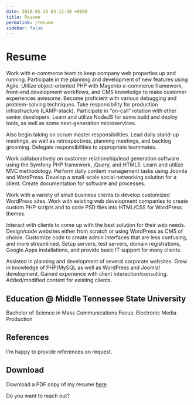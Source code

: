 ```yaml
---
date: 2019-02-15 03:13:30 +0000
title: Resume
permalink: /resume
sidebar: false
---
```


# Resume

<div class="flex flex-wrap justify-around">

<ResumeItem title="Senior Software Engineer" companyName="Radio Systems Corporation" dates="Apr 2014 – present" image="https://images.unsplash.com/photo-1576199680682-d08042ea7fb9?ixlib=rb-1.2.1&auto=format&fit=crop&w=1530&q=80" class="lg:w-full">

Work with e-commerce team to keep company web properties up and running. Participate in the planning and development of new features using Agile. Utilize object-oriented PHP with Magento e-commerce framework, front-end development workflows, and CMS knowledge to make customer experiences awesome. Become proficient with various debugging and problem-solving techniques. Take responsibility for production infrastructure (LAMP-stack). Participate in “on-call” rotation with other senior developers. Learn and utilize NodeJS for some build and deploy tools, as well as some next-generation microservices.

Also begin taking on scrum master responsibilities. Lead daily stand-up meetings, as well as retrospectives, planning meetings, and backlog grooming. Delegate responsibilities to appropriate teammates.

</ResumeItem>

<ResumeItem title="Web & Solutions Developer" companyName="Metamedia™ (HappyMac™)" dates="Nov 2012 – Mar 2014" class="">

Work collaboratively on customer relationship/lead generation software using the Symfony PHP framework, jQuery, and HTML5. Learn and utilize MVC methodology. Perform daily content management tasks using Joomla and WordPress. Develop a small-scale social networking solution for a client. Create documentation for software and processes.


</ResumeItem>

<ResumeItem title="Freelance Web Developer" companyName="(self-employed)" dates="Jan 2012 – Nov 2012" class="">

Work with a variety of small business clients to develop customized WordPress sites. Work with existing web development companies to create custom PHP scripts and to code PSD files into HTML/CSS for WordPress themes.

</ResumeItem>

<ResumeItem title="Web Developer" companyName="Angel & Associates, Inc." dates="Jan 2009 – Jan 2011" class="">

Interact with clients to come up with the best solution for their web needs. Design/code websites either from scratch or using WordPress as CMS of choice. Customize code to create admin interfaces that are less confusing, and more streamlined. Setup servers, test servers, domain registrations, Google Apps installations, and provide basic IT support for many clients.

</ResumeItem>


<ResumeItem title="Web Development Intern" companyName="DoubleJay Creative" dates="Jul 2008 – Dec 2008" class="">

Assisted in planning and development of several corporate websites. Grew in knowledge of PHP/MySQL as well as WordPress and Joomla! development. Gained experience with client interaction/consulting. Added/modified content for existing clients.

</ResumeItem>
</div>

## Education @ Middle Tennessee State University <Badge text="Aug 2004 – May 2008"/>

Bachelor of Science in Mass Communications
Focus: Electronic Media Production

## References

I'm happy to provide references on request.

## Download

Download a PDF copy of my resume <a href="/Resume_DavidAngel.pdf" target="blank">here</a>.

Do you want to <router-link to="/contact">reach out</router-link>?
